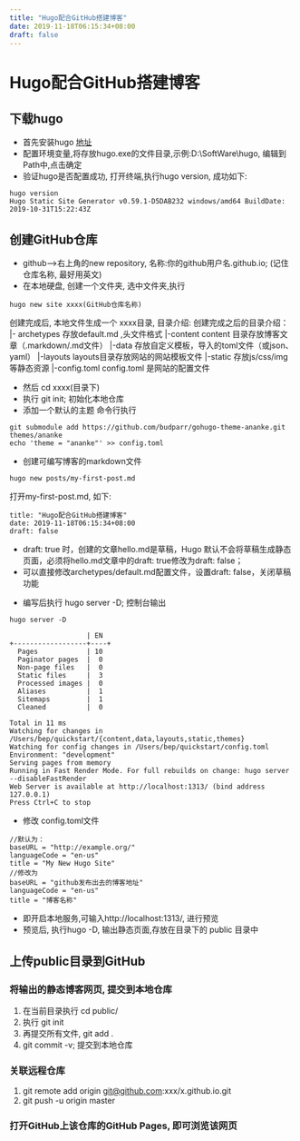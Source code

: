 ```yaml
---
title: "Hugo配合GitHub搭建博客"
date: 2019-11-18T06:15:34+08:00
draft: false
---
```


# Hugo配合GitHub搭建博客

## 下载hugo 
* 首先安装hugo [地址](https://gohugo.io/)
* 配置环境变量,将存放hugo.exe的文件目录,示例:D:\SoftWare\hugo, 编辑到Path中,点击确定
* 验证hugo是否配置成功, 打开终端,执行hugo version, 成功如下:
```
hugo version
Hugo Static Site Generator v0.59.1-D5DAB232 windows/amd64 BuildDate: 2019-10-31T15:22:43Z
```
## 创建GitHub仓库
* github-->右上角的new repository, 名称:你的github用户名.github.io; (记住仓库名称, 最好用英文)
* 在本地硬盘, 创建一个文件夹, 选中文件夹,执行 
```
hugo new site xxxx(GitHub仓库名称)
```
创建完成后, 本地文件生成一个 xxxx目录, 目录介绍:
创建完成之后的目录介绍：
|- archetypes 存放default.md ,头文件格式
|-content content 目录存放博客文章（.markdown/.md文件）
|-data 存放自定义模板，导入的toml文件（或json、yaml）
|-layouts layouts目录存放网站的网站模板文件
|-static 存放js/css/img 等静态资源
|-config.toml config.toml 是网站的配置文件
* 然后 cd xxxx(目录下) 
* 执行 git init; 初始化本地仓库
* 添加一个默认的主题 命令行执行
```
git submodule add https://github.com/budparr/gohugo-theme-ananke.git themes/ananke
echo 'theme = "ananke"' >> config.toml
```
* 创建可编写博客的markdown文件
```
hugo new posts/my-first-post.md
```
打开my-first-post.md, 如下:
```
title: "Hugo配合GitHub搭建博客"
date: 2019-11-18T06:15:34+08:00
draft: false
```
- draft: true 时，创建的文章hello.md是草稿，Hugo 默认不会将草稿生成静态页面，必须将hello.md文章中的draft: true修改为draft: false；
- 可以直接修改archetypes/default.md配置文件，设置draft: false，关闭草稿功能
* 编写后执行 hugo server -D; 控制台输出
```
hugo server -D

                   | EN
+------------------+----+
  Pages            | 10
  Paginator pages  |  0
  Non-page files   |  0
  Static files     |  3
  Processed images |  0
  Aliases          |  1
  Sitemaps         |  1
  Cleaned          |  0

Total in 11 ms
Watching for changes in /Users/bep/quickstart/{content,data,layouts,static,themes}
Watching for config changes in /Users/bep/quickstart/config.toml
Environment: "development"
Serving pages from memory
Running in Fast Render Mode. For full rebuilds on change: hugo server --disableFastRender
Web Server is available at http://localhost:1313/ (bind address 127.0.0.1)
Press Ctrl+C to stop
```
* 修改 config.toml文件
```
//默认为：
baseURL = "http://example.org/"
languageCode = "en-us"
title = "My New Hugo Site"
//修改为
baseURL = "github发布出去的博客地址"
languageCode = "en-us"
title = "博客名称"
```

*  即开启本地服务,可输入http://localhost:1313/, 进行预览
*  预览后, 执行hugo -D, 输出静态页面,存放在目录下的 public 目录中

## 上传public目录到GitHub

### 将输出的静态博客网页, 提交到本地仓库
1. 在当前目录执行 cd public/
2. 执行 git init
3. 再提交所有文件, git add .
4. git commit -v; 提交到本地仓库
### 关联远程仓库
1. git remote add origin git@github.com:xxx/x.github.io.git
2. git push -u origin master
### 打开GitHub上该仓库的GitHub Pages, 即可浏览该网页

